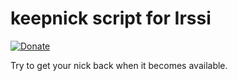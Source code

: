 # keepnick script for Irssi
[![Donate](https://img.shields.io/badge/Donate-PayPal-green.svg)](https://www.paypal.com/cgi-bin/webscr?cmd=_donations&business=HUF2JTF943G74&item_name=Donation+for+Irssi+script&currency_code=USD&source=url)

Try to get your nick back when it becomes available.
